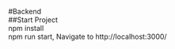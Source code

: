#Backend
</br>
##Start Project </br>
npm install </br>
npm run start, Navigate to http://localhost:3000/


